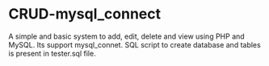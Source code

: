 # CRUD-mysql_connect
A simple and basic system to add, edit, delete and view using PHP and MySQL.
Its support mysql_connet. 
SQL script to create database and tables is present in tester.sql file.

